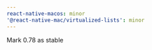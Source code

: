 ```yaml
---
react-native-macos: minor
'@react-native-mac/virtualized-lists': minor
---
```


Mark 0.78 as stable
